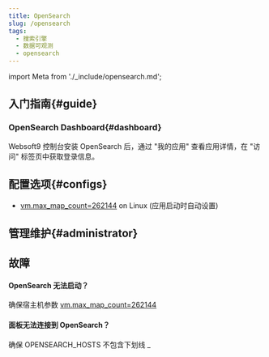 ```yaml
---
title: OpenSearch
slug: /opensearch
tags:
  - 搜索引擎
  - 数据可观测
  - opensearch
---
```


import Meta from './_include/opensearch.md';

<Meta name="meta" />

## 入门指南{#guide}

### OpenSearch Dashboard{#dashboard}

Websoft9 控制台安装 OpenSearch 后，通过 "我的应用" 查看应用详情，在 "访问" 标签页中获取登录信息。  

## 配置选项{#configs}

- [vm.max_map_count=262144](https://opensearch.org/docs/latest/opensearch/install/important-settings/) on Linux (应用启动时自动设置)

## 管理维护{#administrator}

## 故障

#### OpenSearch 无法启动？

确保宿主机参数 [vm.max_map_count=262144](https://opensearch.org/docs/latest/opensearch/install/important-settings/) 

#### 面板无法连接到 OpenSearch？

确保 OPENSEARCH_HOSTS 不包含下划线 _
